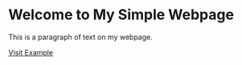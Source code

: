 <!DOCTYPE html>
<html lang="en">
<head>
    <meta charset="UTF-8">
    <meta name="viewport" content="width=device-width, initial-scale=1.0">
    <title>My Simple Webpage</title>
</head>
<body>
    <h1>Welcome to My Simple Webpage</h1>
    <p>This is a paragraph of text on my webpage.</p>
    <a href="https://www.example.com">Visit Example</a>
</body>
</html>
